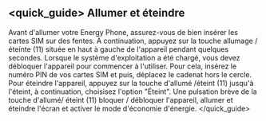## <quick_guide>  Allumer et éteindre

Avant d'allumer votre Energy Phone, assurez-vous de bien insérer les cartes SIM sur des fentes.  À continuation, appuyez sur la touche allumage / éteinte (11) située en haut à gauche de l'appareil pendant quelques secondes. Lorsque le système d'exploitation a été chargé, vous devez débloquer l'appareil pour commencer à l'utiliser. Pour cela, insérez le numéro PIN de vos cartes SIM et puis, déplacez le cadenat hors le cercle.   Pour éteindre l'appareil, appuyez sur la touche d'allumé /éteint (11) jusqu'à l'éteint, à continuation, choisisez l'option "Éteint". Une pulsation brève de la touche d'allumé/ éteint (11) bloquer / débloquer l'appareil, allumer et éteindre l'écran et activer le mode d'économie d'énergie.
</quick_guide>
